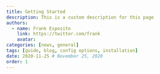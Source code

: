 ```yaml
---
title: Getting Started
description: This is a custom description for this page
authors:
  - name: Frank Esposito
    link: https://twitter.com/frank
    avatar:
categories: [news, general]
tags: [guide, blog, config options, installation]
date: 2020-11-25 # November 25, 2020
order: 1
---
```


